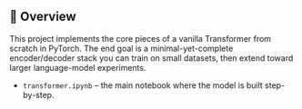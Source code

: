 ## 🚀 Overview

This project implements the core pieces of a vanilla Transformer from scratch in PyTorch. The end goal is a minimal-yet-complete encoder/decoder stack you can train on small datasets, then extend toward larger language-model experiments.

- `transformer.ipynb` – the main notebook where the model is built step-by-step.
